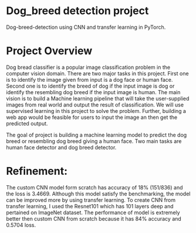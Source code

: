 # Dog_breed detection project
 Dog-breed-detection using CNN and transfer learning in PyTorch. 
 
# Project Overview
Dog bread classifier is a popular image classification problem in the computer vision domain.  There are two major tasks in this project. First one is to identify the image given from input is a dog face or human face. Second one is to identify the breed of dog if the input image is dog or identify the resembling dog breed if the input image is human. The main vision is to build a Machine learning pipeline that will take the user-supplied images from real world and output the result of classification. We will use supervised learning in this project to solve the problem. Further, building a web app would be feasible for users to input the image an then get the predicted output. 

The goal of project is building a machine learning model to predict the dog breed or resembling dog breed giving a human face. Two main tasks are human face detector and dog breed detector.

# Refinement:
The custom  CNN model form scratch has accuracy of 18% (151/836) and the loss is 3.4669. Although this model satisfy the benchmarking, the model can be improved more by using transfer learning. To create CNN from transfer learning, I used the Resnet101 which has 101 layers deep and pertained on ImageNet dataset. The performance of model is extremely better then custom CNN from scratch because it has 84% accuracy and  0.5704 loss.


